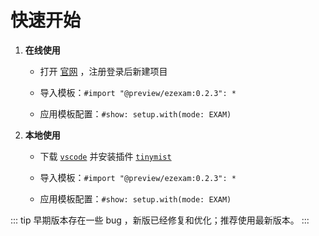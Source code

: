 # 快速开始
 1. **在线使用**

     + 打开 [官网](https://typst.app) ，注册登录后新建项目

     + 导入模板：`#import "@preview/ezexam:0.2.3": *`

     + 应用模板配置：`#show: setup.with(mode: EXAM)`

 2. **本地使用**

     + 下载 [`vscode`](https://code.visualstudio.com/download) 并安装插件 [`tinymist`](https://marketplace.visualstudio.com/items?itemName=myriad-dreamin.tinymist)

     + 导入模板：`#import "@preview/ezexam:0.2.3": *`

     + 应用模板配置：`#show: setup.with(mode: EXAM)`

::: tip
早期版本存在一些 bug ，新版已经修复和优化；推荐使用最新版本。
:::
